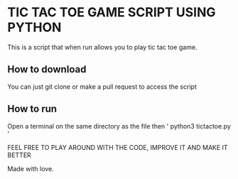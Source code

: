 # TIC TAC TOE GAME SCRIPT USING PYTHON

This is a script that when run allows you to play tic tac toe game.

## How to download

You can just git clone or make a pull request to access the script

## How to run

Open a terminal on the same directory as the file then
'
python3 tictactoe.py
'

FEEL FREE TO PLAY AROUND WITH THE CODE, IMPROVE IT AND MAKE IT BETTER

Made with love.
